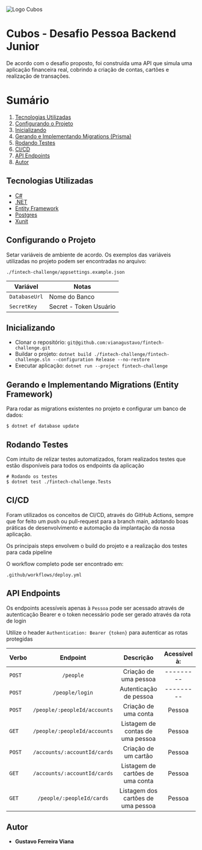 ![Logo Cubos](https://cubos.io/cubos-brand.bbceae54.svg)


# Cubos - Desafio Pessoa Backend Junior

De acordo com o desafio proposto, foi construída uma API que simula uma aplicação financeira real, cobrindo a criação de contas, cartões e realização de transações.


# Sumário
1. <a href="#Tecnologias-Utilizadas">Tecnologias Utilizadas</a>
2. <a href="#Configurando-o-Projeto">Configurando o Projeto</a>
5. <a href="#Inicializando">Inicializando</a>
6. <a href="#Gerando-e-Implementando-Migrations-(Entity-Framework)">Gerando e Implementando Migrations (Prisma)</a>
7. <a href="#Rodando-Testes">Rodando Testes</a>
8. <a href="#CI/CD">CI/CD</a>
9. <a href="#API-Endpoints">API Endpoints</a>
10. <a href="#Autor">Autor</a>


## Tecnologias Utilizadas

- [C#](https://dotnet.microsoft.com/pt-br/languages/csharp)
- [.NET](https://dotnet.microsoft.com/pt-br/)
- [Entity Framework](https://learn.microsoft.com/pt-br/ef/)
- [Postgres](https://www.postgresql.org/)
- [Xunit](https://xunit.net/)


## Configurando o Projeto

Setar variáveis de ambiente de acordo. Os exemplos das variáveis utilizadas no projeto podem ser encontradas no arquivo:

```./fintech-challenge/appsettings.example.json```

|        Variável      |             Notas             |
| -------------------- | ------------------------------|
|     `DatabaseUrl`    |         Nome do Banco         |
|      `SecretKey`     |      Secret - Token Usuário   |

## Inicializando

- Clonar o repositório: `git@github.com:vianagustavo/fintech-challenge.git`
- Buildar o projeto: `dotnet build ./fintech-challenge/fintech-challenge.sln --configuration Release --no-restore`
- Executar aplicação: `dotnet run --project fintech-challenge`

## Gerando e Implementando Migrations (Entity Framework)

Para rodar as migrations existentes no projeto e configurar um banco de dados:

```
$ dotnet ef database update

```

## Rodando Testes

Com intuito de relizar testes automatizados, foram realizados testes que estão disponíveis para todos os endpoints da aplicação


```
# Rodando os testes
$ dotnet test ./fintech-challenge.Tests

```

## CI/CD

Foram utilizados os conceitos de CI/CD, através do GitHub Actions, sempre que for feito um push ou pull-request para a branch main, adotando boas práticas de desenvolvimento e automação da implantação da nossa aplicação.

Os principais steps envolvem o build do projeto e a realização dos testes para cada pipeline

O workflow completo pode ser encontrado em: 

``` .github/workflows/deploy.yml ```

## API Endpoints

Os endpoints acessíveis apenas à `Pessoa` pode ser acessado através de autenticação Bearer e o token necessário pode ser gerado através da rota de login

Utilize o header `Authentication: Bearer {token}` para autenticar as rotas protegidas

|  Verbo   |                    Endpoint                     |                 Descrição                  |     Acessível à:      |
| :------- | :---------------------------------------------: | :----------------------------------------: | :-------------------: |
| `POST`   |                     `/people`                   |           Criação de uma pessoa            |       ---------       |
| `POST`   |                   `/people/login`               |          Autenticação de pessoa            |       ---------       |
| `POST`   |          `/people/:peopleId/accounts`           |           Criação de uma conta             |        Pessoa         |
| `GET`    |          `/people/:peopleId/accounts`           |       Listagem de contas de uma pessoa     |        Pessoa         |
| `POST`   |          `/accounts/:accountId/cards`           |            Criação de um cartão            |        Pessoa         |
| `GET`    |          `/accounts/:accountId/cards`           |       Listagem de cartões de uma conta     |        Pessoa         |
| `GET`    |           `/people/:peopleId/cards`             |      Listagem dos cartões de uma pessoa    |        Pessoa         |


## Autor

- **Gustavo Ferreira Viana**
